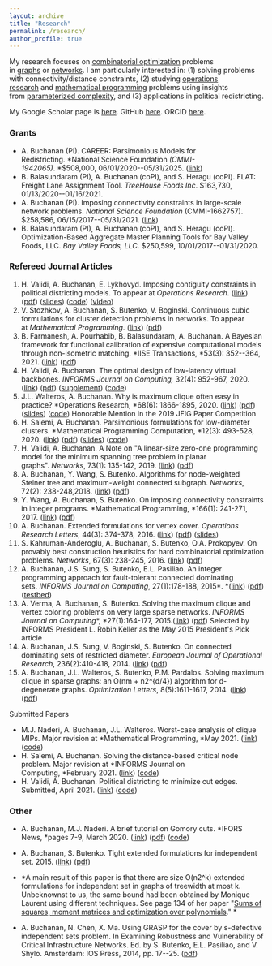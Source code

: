 ```yaml
---
layout: archive
title: "Research"
permalink: /research/
author_profile: true
---
```


My research focuses on [combinatorial optimization](http://en.wikipedia.org/wiki/Combinatorial_optimization) problems in [graphs](http://en.wikipedia.org/wiki/Graph_theory) or [networks](http://en.wikipedia.org/wiki/Network_theory). I am particularly interested in: (1) solving problems with connectivity/distance constraints, (2) studying [operations research](http://en.wikipedia.org/wiki/Operations_research) and [mathematical programming](http://en.wikipedia.org/wiki/Mathematical_optimization) problems using insights from [parameterized complexity](http://en.wikipedia.org/wiki/Parameterized_complexity), and (3) applications in political redistricting.

My Google Scholar page is [here](http://scholar.google.com/citations?user=2Jhj9SIAAAAJ&hl=en). GitHub [here](https://github.com/AustinLBuchanan). ORCID [here](http://orcid.org/0000-0003-2999-9666). 

### Grants

-   A. Buchanan (PI). CAREER: Parsimonious Models for Redistricting. *National Science Foundation *(CMMI-1942065)*. *$508,000, 06/01/2020--05/31/2025. ([link](https://www.nsf.gov/awardsearch/showAward?AWD_ID=1942065&HistoricalAwards=false))
-   B. Balasundaram (PI), A. Buchanan (coPI), and S. Heragu (coPI). FLAT: Freight Lane Assignment Tool. *TreeHouse Foods Inc*. $163,730, 01/13/2020--01/16/2021. 
-   A. Buchanan (PI). Imposing connectivity constraints in large-scale network problems. *National Science Foundation* (CMMI-1662757). $258,586, 06/15/2017--05/31/2021. ([link](https://www.nsf.gov/awardsearch/showAward?AWD_ID=1662757&HistoricalAwards=false))
-   B. Balasundaram (PI), A. Buchanan (coPI), and S. Heragu (coPI). Optimization-Based Aggregate Master Planning Tools for Bay Valley Foods, LLC. *Bay Valley Foods, LLC*. $250,599, 10/01/2017--01/31/2020.

### Refereed Journal Articles

1.  H. Validi, A. Buchanan, E. Lykhovyd. Imposing contiguity constraints in political districting models. To appear at *Operations Research*. ([link](http://www.optimization-online.org/DB_HTML/2020/01/7582.html)) ([pdf](https://docs.google.com/viewer?a=v&pid=sites&srcid=ZGVmYXVsdGRvbWFpbnxhdXN0aW5sYnVjaGFuYW58Z3g6NmExMjQyMDlmNjJkNjFhNg)) ([slides](https://github.com/zhelih/districting/blob/master/Districting_slides.pdf)) ([code](https://github.com/zhelih/districting)) ([video](https://www.youtube.com/watch?v=aV9NLC3isUo&feature=youtu.be))
2.  V. Stozhkov, A. Buchanan, S. Butenko, V. Boginski. Continuous cubic formulations for cluster detection problems in networks. To appear at *Mathematical Programming*. ([link](https://link.springer.com/article/10.1007/s10107-020-01572-4)) ([pdf](https://docs.google.com/viewer?a=v&pid=sites&srcid=ZGVmYXVsdGRvbWFpbnxhdXN0aW5sYnVjaGFuYW58Z3g6MzlkYjM1MjYyZGRmMGE4Yw))
3.  B. Farmanesh, A. Pourhabib, B. Balasundaram, A. Buchanan. A Bayesian framework for functional calibration of expensive computational models through non-isometric matching. *IISE Transactions, *53(3): 352--364, 2021. ([link](https://www.tandfonline.com/doi/full/10.1080/24725854.2020.1774688)) ([pdf](https://arxiv.org/pdf/1508.01240.pdf)) 
4.  H. Validi, A. Buchanan. The optimal design of low-latency virtual backbones. *INFORMS Journal on Computing,* 32(4): 952-967, 2020. ([link](https://pubsonline.informs.org/doi/abs/10.1287/ijoc.2019.0914)) ([pdf](https://docs.google.com/viewer?a=v&pid=sites&srcid=ZGVmYXVsdGRvbWFpbnxhdXN0aW5sYnVjaGFuYW58Z3g6Njk0ZWZjYzdiZDM3YTg2ZA)) ([supplement](https://docs.google.com/viewer?a=v&pid=sites&srcid=ZGVmYXVsdGRvbWFpbnxhdXN0aW5sYnVjaGFuYW58Z3g6NmVhYzFlNzI0NTZjYmRkMg)) ([code](https://github.com/hamidrezavalidi/LCDS))
5.  J.L. Walteros, A. Buchanan. Why is maximum clique often easy in practice? *Operations Research, *68(6): 1866-1895, 2020. ([link](https://pubsonline.informs.org/doi/10.1287/opre.2019.1970)) ([pdf](https://docs.google.com/viewer?a=v&pid=sites&srcid=ZGVmYXVsdGRvbWFpbnxhdXN0aW5sYnVjaGFuYW58Z3g6NWQyMDdkZDg1YmUwNDlhMw)) ([slides](https://docs.google.com/viewer?a=v&pid=sites&srcid=ZGVmYXVsdGRvbWFpbnxhdXN0aW5sYnVjaGFuYW58Z3g6NjhiMmM3OTU2M2QyZWQzZA)) ([code](https://github.com/jwalteros/dOmega)) Honorable Mention in the 2019 JFIG Paper Competition
6.  H. Salemi, A. Buchanan. Parsimonious formulations for low-diameter clusters. *Mathematical Programming Computation, *12(3): 493-528, 2020. ([link](https://link.springer.com/article/10.1007/s12532-020-00175-6)) ([pdf](https://docs.google.com/viewer?a=v&pid=sites&srcid=ZGVmYXVsdGRvbWFpbnxhdXN0aW5sYnVjaGFuYW58Z3g6MWMyNWZkNzQ0MzAzYzkyNA)) ([slides](https://docs.google.com/viewer?a=v&pid=sites&srcid=ZGVmYXVsdGRvbWFpbnxhdXN0aW5sYnVjaGFuYW58Z3g6MzMxNGRiYjQxNTYzZWJhZg)) ([code](https://github.com/halisalemi/ParsimoniousKClub))
7.  H. Validi, A. Buchanan. A Note on "A linear-size zero-one programming model for the minimum spanning tree problem in planar graphs". *Networks*, 73(1): 135-142, 2019. ([link](https://onlinelibrary.wiley.com/doi/full/10.1002/net.21849)) ([pdf](https://docs.google.com/viewer?a=v&pid=sites&srcid=ZGVmYXVsdGRvbWFpbnxhdXN0aW5sYnVjaGFuYW58Z3g6M2U4YzBiZTY2NDVjMGYyYg))
8.  A. Buchanan, Y. Wang, S. Butenko. Algorithms for node-weighted Steiner tree and maximum-weight connected subgraph. *Networks*, 72(2): 238-248,2018\. ([link](https://onlinelibrary.wiley.com/doi/full/10.1002/net.21825)) ([pdf](https://docs.google.com/viewer?a=v&pid=sites&srcid=ZGVmYXVsdGRvbWFpbnxhdXN0aW5sYnVjaGFuYW58Z3g6NTgwZDJkYmIzOGFjNDYzMw)) 
9.  Y. Wang, A. Buchanan, S. Butenko. On imposing connectivity constraints in integer programs. *Mathematical Programming, *166(1): 241-271, 2017. ([link](http://link.springer.com/article/10.1007/s10107-017-1117-8)) ([pdf](https://docs.google.com/viewer?a=v&pid=sites&srcid=ZGVmYXVsdGRvbWFpbnxhdXN0aW5sYnVjaGFuYW58Z3g6NGU5ZmUyZTRlZGUzYThlNA)) 
10. A. Buchanan. Extended formulations for vertex cover. *Operations Research Letters*, 44(3): 374-378, 2016. ([link](http://www.sciencedirect.com/science/article/pii/S0167637716000481)) ([pdf](https://sites.google.com/site/austinlbuchanan/home/research/Extended%20Formulations%20for%20Vertex%20Cover.pdf?attredirects=0)) ([slides](https://docs.google.com/viewer?a=v&pid=sites&srcid=ZGVmYXVsdGRvbWFpbnxhdXN0aW5sYnVjaGFuYW58Z3g6MWU5MzhmZDAzM2VkYWMxNg))
11. S. Kahruman-Anderoglu, A. Buchanan, S. Butenko, O.A. Prokopyev. On provably best construction heuristics for hard combinatorial optimization problems. *Networks*, 67(3): 238-245, 2016. ([link](http://onlinelibrary.wiley.com/doi/10.1002/net.21620/abstract)) ([pdf](https://sites.google.com/site/austinlbuchanan/home/research/ProvablyBestHeuristics.pdf?attredirects=0))
12. A. Buchanan, J.S. Sung, S. Butenko, E.L. Pasiliao. An integer programming approach for fault-tolerant connected dominating sets. *INFORMS Journal on Computing*, 27(1):178-188, 2015*. *([link](http://pubsonline.informs.org/doi/abs/10.1287/ijoc.2014.0619)) ([pdf](https://sites.google.com/site/austinlbuchanan/home/research/kdCDS.pdf?attredirects=0)) ([testbed](https://sites.google.com/site/austinlbuchanan/file-cabinet/CDS.zip?attredirects=0&d=1))
13. A. Verma, A. Buchanan, S. Butenko. Solving the maximum clique and vertex coloring problems on very large sparse networks. *INFORMS Journal on Computing**, *27(1):164-177, 2015.([link](http://pubsonline.informs.org/doi/abs/10.1287/ijoc.2014.0618)) ([pdf](https://docs.google.com/viewer?a=v&pid=sites&srcid=ZGVmYXVsdGRvbWFpbnxhdXN0aW5sYnVjaGFuYW58Z3g6MjBlZTM5Yjg5N2JmMDRhNg)) Selected by INFORMS President L. Robin Keller as the May 2015 President's Pick article
14. A. Buchanan, J.S. Sung, V. Boginski, S. Butenko. On connected dominating sets of restricted diameter. *European Journal of Operational Research*, 236(2):410-418, 2014. ([link](http://www.sciencedirect.com/science/article/pii/S0377221713009533)) ([pdf](https://sites.google.com/site/austinlbuchanan/home/research/DominatingClub.pdf?attredirects=0))
15. A. Buchanan, J.L. Walteros, S. Butenko, P.M. Pardalos. Solving maximum clique in sparse graphs: an O(nm + n2^{d/4}) algorithm for d-degenerate graphs. *Optimization Letters*, 8(5):1611-1617, 2014. ([link](http://link.springer.com/article/10.1007/s11590-013-0698-2)) ([pdf](https://sites.google.com/site/austinlbuchanan/home/research/CliqueDegeneracy.pdf?attredirects=0))

Submitted Papers

-   M.J. Naderi, A. Buchanan, J.L. Walteros. Worst-case analysis of clique MIPs. Major revision at *Mathematical Programming, *May 2021. ([link](http://www.optimization-online.org/DB_HTML/2021/01/8198.html)) ([code](https://github.com/MohNaderi/Worst-case-analysis-of-clique-MIPs))
-   H. Salemi, A. Buchanan. Solving the distance-based critical node problem. Major revision at *INFORMS Journal on Computing, *February 2021. ([link](http://www.optimization-online.org/DB_HTML/2020/04/7751.html)) ([code](https://github.com/halisalemi/DCNP))
-   H. Validi, A. Buchanan. Political districting to minimize cut edges. Submitted, April 2021. ([link](http://www.optimization-online.org/DB_HTML/2021/04/8349.html)) ([code](https://github.com/hamidrezavalidi/Political-Districting-to-Minimize-Cut-Edges))

### Other

-   A. Buchanan, M.J. Naderi. A brief tutorial on Gomory cuts. *IFORS News, *pages 7-9, March 2020. ([link](https://www.ifors.org/newsletter/ifors-news-march-2020.pdf)) ([pdf](https://github.com/MohNaderi/draw-feasible-region-for-LP-IP/blob/master/A_brief_tutorial_on_Gomory_cuts.pdf)) ([code](https://github.com/MohNaderi/draw-feasible-region-for-LP-IP))
-   A. Buchanan, S. Butenko. Tight extended formulations for independent set. 2015. ([link](http://www.optimization-online.org/DB_HTML/2014/09/4540.html)) ([pdf](https://sites.google.com/site/austinlbuchanan/home/research/Tight%20Extended%20Formulations%20for%20Independent%20Set.pdf?attredirects=0))

-   *A main result of this paper is that there are size O(n2^k) extended formulations for independent set in graphs of treewidth at most k. Unbeknownst to us, the same bound had been obtained by Monique Laurent using different techniques. See page 134 of her paper "[Sums of squares, moment matrices and optimization over polynomials](http://homepages.cwi.nl/~monique/files/moment-ima-update-new.pdf)." *

-   A. Buchanan, N. Chen, X. Ma. Using GRASP for the cover by s-defective independent sets problem. In Examining Robustness and Vulnerability of Critical Infrastructure Networks. Ed. by S. Butenko, E.L. Pasiliao, and V. Shylo. Amsterdam: IOS Press, 2014, pp. 17--25. ([pdf](https://docs.google.com/viewer?a=v&pid=sites&srcid=ZGVmYXVsdGRvbWFpbnxhdXN0aW5sYnVjaGFuYW58Z3g6MjQyMDk1ZmI2NzZlYjY4NA))
